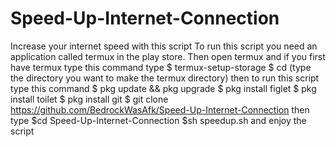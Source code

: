# Speed-Up-Internet-Connection
Increase your internet speed with this script
To run this script you need an application called termux in the play store. 
Then open termux 
and if you first have termux type this command type 
$ termux-setup-storage 
$ cd (type the directory you want to make the termux directory) 
then to run this script type this command 
$ pkg update && pkg upgrade 
$ pkg install figlet 
$ pkg install toilet 
$ pkg install git 
$ git clone https://github.com/BedrockWasAfk/Speed-Up-Internet-Connection 
then type 
$cd Speed-Up-Internet-Connection 
$sh speedup.sh 
and enjoy the script
